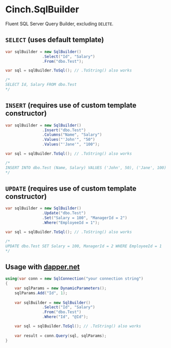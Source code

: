 # Cinch.SqlBuilder
Fluent SQL Server Query Builder, excluding `DELETE`.

## `SELECT` (uses default template)

```c#
var sqlBuilder = new SqlBuilder()
		        .Select("Id", "Salary")
		        .From("dbo.Test");

var sql = sqlBuilder.ToSql(); // .ToString() also works

/*
SELECT Id, Salary FROM dbo.Test
*/
```

## `INSERT` (requires use of custom template constructor)

```c#
var sqlBuilder = new SqlBuilder()
        		.Insert("dbo.Test")
        		.Columns("Name", "Salary")
        		.Values("'John'", "50")
        		.Values("'Jane'", "100");

var sql = sqlBuilder.ToSql(); // .ToString() also works

/*
INSERT INTO dbo.Test (Name, Salary) VALUES ('John', 50), ('Jane', 100)
*/
```

## `UPDATE` (requires use of custom template constructor)

```c#
var sqlBuilder = new SqlBuilder()
        		.Update("dbo.Test")
        		.Set("Salary = 100", "ManagerId = 2")
        		.Where("EmployeeId = 1");

var sql = sqlBuilder.ToSql(); // .ToString() also works

/*
UPDATE dbo.Test SET Salary = 100, ManagerId = 2 WHERE EmployeeId = 1
*/
```

## Usage with [dapper.net](https://github.com/StackExchange/Dapper)

```c#
using(var conn = new SqlConnection("your connection string")
{
    var sqlParams = new DynamicParameters();
    sqlParams.Add("Id", 1);
    
    var sqlBuilder = new SqlBuilder()
		        .Select("Id", "Salary")
		        .From("dbo.Test")
		        .Where("Id", "@Id");

    var sql = sqlBuilder.ToSql(); // .ToString() also works 
    
    var result = conn.Query(sql, sqlParams);
}
```
